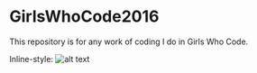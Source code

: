 # GirlsWhoCode2016
This repository is for any work of coding I do in Girls Who Code. 


Inline-style: 
![alt text](http://girlswhocode.com/images/fblogo.png "Logo Title Text 1")
